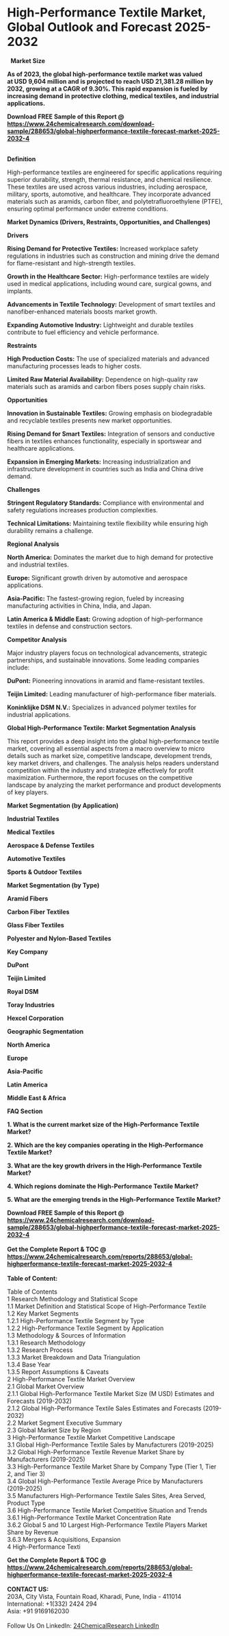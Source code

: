 <h1>High-Performance Textile Market, Global Outlook and Forecast 2025-2032</h1><p> 
<strong>Market Size</strong></p><p>
</p><p><strong>As of 2023, the global high-performance textile market was valued at USD 9,604 million and is projected to reach USD 21,381.28 million by 2032, growing at a CAGR of 9.30%. This rapid expansion is fueled by increasing demand in protective clothing, medical textiles, and industrial applications.</strong></p><div><b>Download FREE Sample of this Report @ 
            <a href="https://www.24chemicalresearch.com/download-sample/288653/global-highperformance-textile-forecast-market-2025-2032-4">
            https://www.24chemicalresearch.com/download-sample/288653/global-highperformance-textile-forecast-market-2025-2032-4</a></b></div><br><p>
<strong>Definition</strong></p><p>
</p><p>High-performance textiles are engineered for specific applications requiring superior durability, strength, thermal resistance, and chemical resilience. These textiles are used across various industries, including aerospace, military, sports, automotive, and healthcare. They incorporate advanced materials such as aramids, carbon fiber, and polytetrafluoroethylene (PTFE), ensuring optimal performance under extreme conditions.</p><p>
<strong>Market Dynamics (Drivers, Restraints, Opportunities, and Challenges)</strong></p><p>
<strong>Drivers</strong></p><p>
</p><p><strong>Rising Demand for Protective Textiles:</strong> Increased workplace safety regulations in industries such as construction and mining drive the demand for flame-resistant and high-strength textiles.</p><p><strong>Growth in the Healthcare Sector:</strong> High-performance textiles are widely used in medical applications, including wound care, surgical gowns, and implants.</p><p><strong>Advancements in Textile Technology:</strong> Development of smart textiles and nanofiber-enhanced materials boosts market growth.</p><p><strong>Expanding Automotive Industry:</strong> Lightweight and durable textiles contribute to fuel efficiency and vehicle performance.</p><p>
<strong>Restraints</strong></p><p>
</p><p><strong>High Production Costs:</strong> The use of specialized materials and advanced manufacturing processes leads to higher costs.</p><p><strong>Limited Raw Material Availability:</strong> Dependence on high-quality raw materials such as aramids and carbon fibers poses supply chain risks.</p><p>
<strong>Opportunities</strong></p><p>
</p><p><strong>Innovation in Sustainable Textiles:</strong> Growing emphasis on biodegradable and recyclable textiles presents new market opportunities.</p><p><strong>Rising Demand for Smart Textiles:</strong> Integration of sensors and conductive fibers in textiles enhances functionality, especially in sportswear and healthcare applications.</p><p><strong>Expansion in Emerging Markets:</strong> Increasing industrialization and infrastructure development in countries such as India and China drive demand.</p><p>
<strong>Challenges</strong></p><p>
</p><p><strong>Stringent Regulatory Standards:</strong> Compliance with environmental and safety regulations increases production complexities.</p><p><strong>Technical Limitations:</strong> Maintaining textile flexibility while ensuring high durability remains a challenge.</p><p>
<strong>Regional Analysis</strong></p><p>
</p><p><strong>North America:</strong> Dominates the market due to high demand for protective and industrial textiles.</p><p><strong>Europe:</strong> Significant growth driven by automotive and aerospace applications.</p><p><strong>Asia-Pacific:</strong> The fastest-growing region, fueled by increasing manufacturing activities in China, India, and Japan.</p><p><strong>Latin America &amp; Middle East:</strong> Growing adoption of high-performance textiles in defense and construction sectors.</p><p>
<strong>Competitor Analysis</strong></p><p>
</p><p>Major industry players focus on technological advancements, strategic partnerships, and sustainable innovations. Some leading companies include:</p><p>
</p><p><strong>DuPont:</strong> Pioneering innovations in aramid and flame-resistant textiles.</p><p><strong>Teijin Limited:</strong> Leading manufacturer of high-performance fiber materials.</p><p><strong>Koninklijke DSM N.V.:</strong> Specializes in advanced polymer textiles for industrial applications.</p><p>
<strong>Global High-Performance Textile: Market Segmentation Analysis</strong></p><p>
</p><p>This report provides a deep insight into the global high-performance textile market, covering all essential aspects from a macro overview to micro details such as market size, competitive landscape, development trends, key market drivers, and challenges. The analysis helps readers understand competition within the industry and strategize effectively for profit maximization. Furthermore, the report focuses on the competitive landscape by analyzing the market performance and product developments of key players.</p><p>
<strong>Market Segmentation (by Application)</strong></p><p>
</p><p><strong>Industrial Textiles</strong></p><p><strong>Medical Textiles</strong></p><p><strong>Aerospace &amp; Defense Textiles</strong></p><p><strong>Automotive Textiles</strong></p><p><strong>Sports &amp; Outdoor Textiles</strong></p><p>
<strong>Market Segmentation (by Type)</strong></p><p>
</p><p><strong>Aramid Fibers</strong></p><p><strong>Carbon Fiber Textiles</strong></p><p><strong>Glass Fiber Textiles</strong></p><p><strong>Polyester and Nylon-Based Textiles</strong></p><p>
<strong>Key Company</strong></p><p>
</p><p><strong>DuPont</strong></p><p><strong>Teijin Limited</strong></p><p><strong>Royal DSM</strong></p><p><strong>Toray Industries</strong></p><p><strong>Hexcel Corporation</strong></p><p>
<strong>Geographic Segmentation</strong></p><p>
</p><p><strong>North America</strong></p><p><strong>Europe</strong></p><p><strong>Asia-Pacific</strong></p><p><strong>Latin America</strong></p><p><strong>Middle East &amp; Africa</strong></p><p>
<strong>FAQ Section</strong></p><p>
</p><p><strong>1. What is the current market size of the High-Performance Textile Market?</strong> </p><p>
</p><p>
</p><p><strong>2. Which are the key companies operating in the High-Performance Textile Market?</strong> </p><p>
</p><p>
</p><p><strong>3. What are the key growth drivers in the High-Performance Textile Market?</strong> </p><p>
</p><p>
</p><p><strong>4. Which regions dominate the High-Performance Textile Market?</strong> </p><p>
</p><p>
</p><p><strong>5. What are the emerging trends in the High-Performance Textile Market?</strong> </p><p>
</p><div><b>Download FREE Sample of this Report @ 
            <a href="https://www.24chemicalresearch.com/download-sample/288653/global-highperformance-textile-forecast-market-2025-2032-4">
            https://www.24chemicalresearch.com/download-sample/288653/global-highperformance-textile-forecast-market-2025-2032-4</a></b></div><br><div><b>Get the Complete Report & TOC @ 
            <a href="https://www.24chemicalresearch.com/reports/288653/global-highperformance-textile-forecast-market-2025-2032-4">
            https://www.24chemicalresearch.com/reports/288653/global-highperformance-textile-forecast-market-2025-2032-4</a></b></div><br>
            <b>Table of Content:</b><p>Table of Contents<br />
1 Research Methodology and Statistical Scope<br />
1.1 Market Definition and Statistical Scope of High-Performance Textile<br />
1.2 Key Market Segments<br />
1.2.1 High-Performance Textile Segment by Type<br />
1.2.2 High-Performance Textile Segment by Application<br />
1.3 Methodology & Sources of Information<br />
1.3.1 Research Methodology<br />
1.3.2 Research Process<br />
1.3.3 Market Breakdown and Data Triangulation<br />
1.3.4 Base Year<br />
1.3.5 Report Assumptions & Caveats<br />
2 High-Performance Textile Market Overview<br />
2.1 Global Market Overview<br />
2.1.1 Global High-Performance Textile Market Size (M USD) Estimates and Forecasts (2019-2032)<br />
2.1.2 Global High-Performance Textile Sales Estimates and Forecasts (2019-2032)<br />
2.2 Market Segment Executive Summary<br />
2.3 Global Market Size by Region<br />
3 High-Performance Textile Market Competitive Landscape<br />
3.1 Global High-Performance Textile Sales by Manufacturers (2019-2025)<br />
3.2 Global High-Performance Textile Revenue Market Share by Manufacturers (2019-2025)<br />
3.3 High-Performance Textile Market Share by Company Type (Tier 1, Tier 2, and Tier 3)<br />
3.4 Global High-Performance Textile Average Price by Manufacturers (2019-2025)<br />
3.5 Manufacturers High-Performance Textile Sales Sites, Area Served, Product Type<br />
3.6 High-Performance Textile Market Competitive Situation and Trends<br />
3.6.1 High-Performance Textile Market Concentration Rate<br />
3.6.2 Global 5 and 10 Largest High-Performance Textile Players Market Share by Revenue<br />
3.6.3 Mergers & Acquisitions, Expansion<br />
4 High-Performance Texti</p><div><b>Get the Complete Report & TOC @ 
            <a href="https://www.24chemicalresearch.com/reports/288653/global-highperformance-textile-forecast-market-2025-2032-4">
            https://www.24chemicalresearch.com/reports/288653/global-highperformance-textile-forecast-market-2025-2032-4</a></b></div><br><b>CONTACT US:</b><br>
            203A, City Vista, Fountain Road, Kharadi, Pune, India - 411014<br>
            International: +1(332) 2424 294<br>
            Asia: +91 9169162030 <br><br>
            Follow Us On LinkedIn: <a href="https://www.linkedin.com/company/24chemicalresearch/">24ChemicalResearch LinkedIn</a>